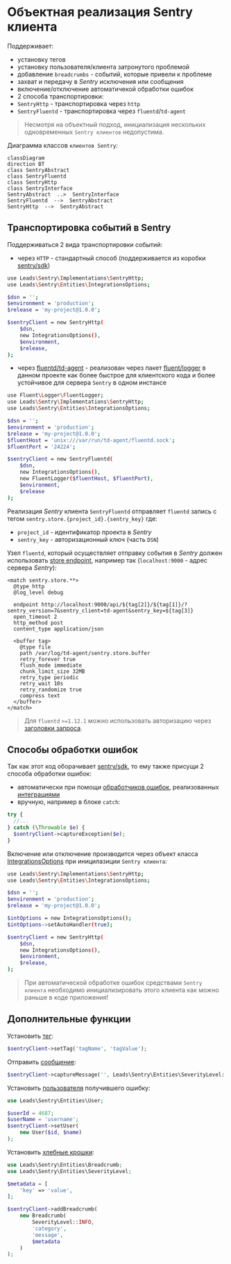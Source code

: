
# Объектная реализация Sentry клиента

Поддерживает:
* установку тегов
* установку пользователя/клиента затронутого проблемой
* добавление `breadcrumbs` - событий, которые привели к проблеме
* захват и передачу в _Sentry_ исключения или сообщения
* включение/отключение автоматичекой обработки ошибок
* 2 способа транспортировки:
 * `SentryHttp` - транспортировка через `http`
 * `SentryFluentd` - транспортировка через `fluentd`/`td-agent`

> Несмотря на объектный подход, инициализация нескольких одновременных `Sentry клиентов` недопустима.

Диаграмма классов `клиентов Sentry`:
```mermaid
classDiagram
direction BT
class SentryAbstract
class SentryFluentd
class SentryHttp
class SentryInterface
SentryAbstract  ..>  SentryInterface
SentryFluentd  -->  SentryAbstract
SentryHttp  -->  SentryAbstract
```

## Транспортировка событий в Sentry

Поддерживаться 2 вида транспортировки событий:
* через `HTTP` - стандартный способ (поддерживается из коробки [sentry/sdk](https://packagist.org/packages/sentry/sdk))
```bash
use Leads\Sentry\Implementations\SentryHttp;
use Leads\Sentry\Entities\IntegrationsOptions;

$dsn = '';
$environment = 'production';
$release = 'my-project@1.0.0';

$sentryClient = new SentryHttp(
    $dsn,
    new IntegrationsOptions(),
    $environment,
    $release,
);
```

* через [fluentd/td-agent](https://docs.fluentd.org/) - реализован через пакет [fluent/logger](https://packagist.org/packages/fluent/logger) в данном проекте как более быстрое для клиентского кода и более устойчивое для сервера `Sentry` в одном инстансе
```bash
use Fluent\Logger\FluentLogger;
use Leads\Sentry\Implementations\SentryHttp;
use Leads\Sentry\Entities\IntegrationsOptions;

$dsn = '';
$environment = 'production';
$release = 'my-project@1.0.0';
$fluentHost = 'unix:///var/run/td-agent/fluentd.sock';
$fluentPort = '24224';

$sentryClient = new SentryFluentd(
    $dsn,
    new IntegrationsOptions(),
    new FluentLogger($fluentHost, $fluentPort),
    $environment,
    $release
);
```

Реализация _Sentry_ клиента `SentryFluentd` отправляет `fluentd` запись с тегом `sentry.store.{project_id}.{sentry_key}` где:
* `project_id` - идентификатор проекта в _Sentry_
* `sentry_key` - авторизационный ключ (часть `DSN`)

Узел `fluentd`, который осуществляет отправку события в _Sentry_ должен использовать [store endpoint](https://develop.sentry.dev/sdk/store/), например так (`localhost:9000` - адрес сервера _Sentry_):
```
<match sentry.store.**>
  @type http
  @log_level debug
  
  endpoint http://localhost:9000/api/${tag[2]}/${tag[1]}/?sentry_version=7&sentry_client=td-agent&sentry_key=${tag[3]}
  open_timeout 2
  http_method post
  content_type application/json

  <buffer tag>
    @type file
    path /var/log/td-agent/sentry.store.buffer
    retry_forever true
    flush_mode immediate
    chunk_limit_size 32MB
    retry_type periodic
    retry_wait 10s
    retry_randomize true
    compress text
  </buffer>
</match>
```

> Для `fluentd` `>=1.12.1` можно использовать авторизацию через [заголовки запроса](https://docs.fluentd.org/output/http#headers_from_placeholders).


## Способы обработки ошибок

Так как этот код оборачивает [sentry/sdk](https://packagist.org/packages/sentry/sdk), то ему также присущи 2 способа обработки ошибок:
* автоматически при помощи [обработчиков ошибок](https://github.com/getsentry/sentry-php/blob/master/src/ErrorHandler.php), реализованных [интеграциями](https://docs.sentry.io/platforms/php/integrations/)
* вручную, например в блоке `catch`:
```php
try {
  //...
} catch (\Throwable $e) {
  $sentryClient->captureException($e);
}
```

Включение или отключение производится через объект класса [IntegrationsOptions](/src/Entities/IntegrationsOptions.php) при иницилазиции `Sentry клиента`:
```bash
use Leads\Sentry\Implementations\SentryHttp;
use Leads\Sentry\Entities\IntegrationsOptions;

$dsn = '';
$environment = 'production';
$release = 'my-project@1.0.0';

$intOptions = new IntegrationsOptions();
$intOptions->setAutoHandler(true);

$sentryClient = new SentryHttp(
    $dsn,
    new IntegrationsOptions(),
    $environment,
    $release,
);
```

> При автоматической обработке ошибок средствами `Sentry клиента` необходимо инициализировать этого клиента как можно раньше в коде приложения!


## Дополнительные функции

Установить [тег](https://docs.sentry.io/platforms/php/enriching-events/tags/):
```php
$sentryClient->setTag('tagName', 'tagValue');
```

Отправить [сообщение](https://docs.sentry.io/platforms/php/usage/set-level/):
```php
$sentryClient->captureMessage('', Leads\Sentry\Entities\SeverityLevel::ERROR);
```

Установить [пользователя](https://docs.sentry.io/platforms/php/enriching-events/identify-user/) получившего ошибку:
```php
use Leads\Sentry\Entities\User;

$userId = 4687;
$userName = 'username';
$sentryClient->setUser(
    new User($id, $name)
);
```

Установить [хлебные крошки](https://docs.sentry.io/platforms/php/enriching-events/breadcrumbs/):
```php
use Leads\Sentry\Entities\Breadcrumb;
use Leads\Sentry\Entities\SeverityLevel;

$metadata = [
    'key' => 'value',
];

$sentryClient->addBreadcrumb(
    new Breadcrumb(
        SeverityLevel::INFO,
        'category',
        'message',
        $metadata
    )
);
```
